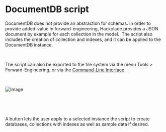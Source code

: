 # DocumentDB script

DocumentDB does not provide an abstraction for schemas. In order to provide added-value in forward-engineering, Hackolade provides a JSON document by example for each collection in the model.&nbsp; The script also includes the creation of collection and indexes, and it can be applied to the DocumentDB instance.&nbsp;

&nbsp;

The script can also be exported to the file system via the menu Tools \> Forward-Engineering, or via the [Command-Line Interface](<CommandLineInterface.md>).

&nbsp;

![Image](<lib/DocumentDB forward-engineering.png>)

&nbsp;

&nbsp;

A button lets the user apply to a selected instance the script to create databases, collections with indexes as well as sample data if desired.
